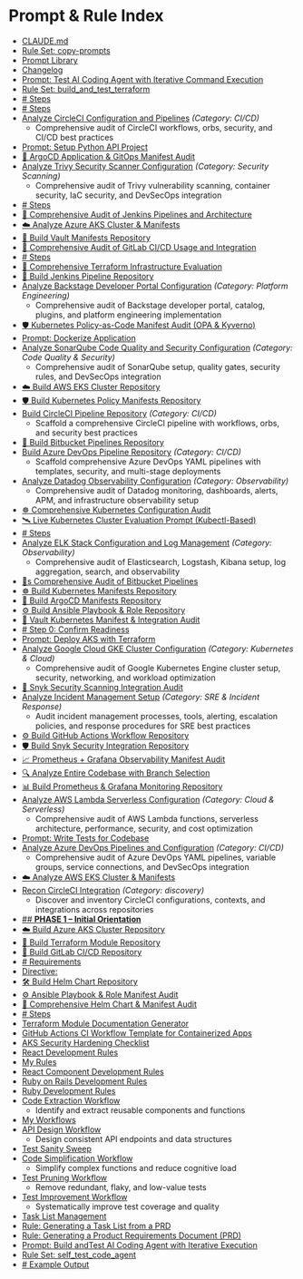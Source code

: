 # Prompt & Rule Index

- [CLAUDE.md](CLAUDE.md)
- [Rule Set: copy-prompts](copy-prompts.rules.mdc)
- [Prompt Library](README.md)
- [Changelog](CHANGELOG.md)
- [Prompt: Test AI Coding Agent with Iterative Command Execution](terraform/build_and_test_terraform.prompt.md)
- [Rule Set: build_and_test_terraform](terraform/build_and_test_terraform.rules.mdc)
- [# Steps](.github/prompts/recon_cloud_credentials.prompt.md)
- [# Steps](.github/prompts/recon_accounts_sessions.prompt.md)
- [Analyze CircleCI Configuration and Pipelines](.github/prompts/analyze_circleci.prompt.md)  _(Category: CI/CD)_
    - Comprehensive audit of CircleCI workflows, orbs, security, and CI/CD best practices
- [Prompt: Setup Python API Project](.github/prompts/setup_python_api.prompt.md)
- [🚀 ArgoCD Application & GitOps Manifest Audit](.github/prompts/analyze_argocd_manifests.prompt.md)
- [Analyze Trivy Security Scanner Configuration](.github/prompts/analyze_trivy.prompt.md)  _(Category: Security Scanning)_
    - Comprehensive audit of Trivy vulnerability scanning, container security, IaC security, and DevSecOps integration
- [# Steps](.github/prompts/recon_iac_automation.prompt.md)
- [🧪 Comprehensive Audit of Jenkins Pipelines and Architecture](.github/prompts/analyze_jenkins_prompt.md)
- [☁️ Analyze Azure AKS Cluster & Manifests](.github/prompts/analyze_aks.prompt.md)
- [🔐 Build Vault Manifests Repository](.github/prompts/build_vault_manifests.prompt.md)
- [🧪 Comprehensive Audit of GitLab CI/CD Usage and Integration](.github/prompts/analyze_gitlab.prompt.md)
- [# Steps](.github/prompts/recon_k8s_and_containers.prompt.md)
- [📐 Comprehensive Terraform Infrastructure Evaluation](.github/prompts/analyze_terraform_evaluation.prompt.md)
- [🧪 Build Jenkins Pipeline Repository](.github/prompts/build_jenkins_prompt.md)
- [Analyze Backstage Developer Portal Configuration](.github/prompts/analyze_backstage.prompt.md)  _(Category: Platform Engineering)_
    - Comprehensive audit of Backstage developer portal, catalog, plugins, and platform engineering implementation
- [🛡️ Kubernetes Policy-as-Code Manifest Audit (OPA & Kyverno)](.github/prompts/analyze_kubernetes_policy_manifests.prompt.md)
- [Prompt: Dockerize Application](.github/prompts/dockerize_app.prompt.md)
- [Analyze SonarQube Code Quality and Security Configuration](.github/prompts/analyze_sonarqube.prompt.md)  _(Category: Code Quality & Security)_
    - Comprehensive audit of SonarQube setup, quality gates, security rules, and DevSecOps integration
- [☁️ Build AWS EKS Cluster Repository](.github/prompts/build_eks.prompt.md)
- [🛡️ Build Kubernetes Policy Manifests Repository](.github/prompts/build_kubernetes_policy_manifests.prompt.md)
- [Build CircleCI Pipeline Repository](.github/prompts/build_circleci.prompt.md)  _(Category: CI/CD)_
    - Scaffold a comprehensive CircleCI pipeline with workflows, orbs, and security best practices
- [🧺 Build Bitbucket Pipelines Repository](.github/prompts/build_bitbucket_pipeline.prompt.md)
- [Build Azure DevOps Pipeline Repository](.github/prompts/build_azure_devops.prompt.md)  _(Category: CI/CD)_
    - Scaffold comprehensive Azure DevOps YAML pipelines with templates, security, and multi-stage deployments
- [Analyze Datadog Observability Configuration](.github/prompts/analyze_datadog.prompt.md)  _(Category: Observability)_
    - Comprehensive audit of Datadog monitoring, dashboards, alerts, APM, and infrastructure observability setup
- [☸️ Comprehensive Kubernetes Configuration Audit](.github/prompts/analyze_kubernetes_manifests.prompt.md)
- [🛰️ Live Kubernetes Cluster Evaluation Prompt (Kubectl-Based)](.github/prompts/analyze_kubernetes_live_cluster.prompt.md)
- [# Steps](.github/prompts/recon_tools_local.prompt.md)
- [Analyze ELK Stack Configuration and Log Management](.github/prompts/analyze_elk_stack.prompt.md)  _(Category: Observability)_
    - Comprehensive audit of Elasticsearch, Logstash, Kibana setup, log aggregation, search, and observability
- [🧺s Comprehensive Audit of Bitbucket Pipelines](.github/prompts/analyze_bitbucket_pipeline.prompt.md)
- [☸️ Build Kubernetes Manifests Repository](.github/prompts/build_kubernetes_manifests.prompt.md)
- [🚀 Build ArgoCD Manifests Repository](.github/prompts/build_argocd_manifests.prompt.md)
- [⚙️ Build Ansible Playbook & Role Repository](.github/prompts/build_ansible_manifests.prompt.md)
- [🔐 Vault Kubernetes Manifest & Integration Audit](.github/prompts/analyze_vault_manifests.prompt.md)
- [# Step 0: Confirm Readiness](.github/prompts/recon_devops_master.prompt.md)
- [Prompt: Deploy AKS with Terraform](.github/prompts/deploy_aks_terraform.prompt.md)
- [Analyze Google Cloud GKE Cluster Configuration](.github/prompts/analyze_gcp_gke.prompt.md)  _(Category: Kubernetes & Cloud)_
    - Comprehensive audit of Google Kubernetes Engine cluster setup, security, networking, and workload optimization
- [🧬 Snyk Security Scanning Integration Audit](.github/prompts/analyze_snyk_manifests.prompt.md)
- [Analyze Incident Management Setup](.github/prompts/analyze_incident_management.prompt.md)  _(Category: SRE & Incident Response)_
    - Audit incident management processes, tools, alerting, escalation policies, and response procedures for SRE best practices
- [⚙️ Build GitHub Actions Workflow Repository](.github/prompts/build_github_workflows.prompt.md)
- [🛡️ Build Snyk Security Integration Repository](.github/prompts/build_snyk_manifests.prompt.md)
- [📈 Prometheus + Grafana Observability Manifest Audit](.github/prompts/analyze_prometheus_grafana_manifests.prompt.md)
- [🔍 Analyze Entire Codebase with Branch Selection](.github/prompts/analyze_codebase.prompt.md)
- [📊 Build Prometheus & Grafana Monitoring Repository](.github/prompts/build_prometheus_grafana_manifests.prompt.md)
- [Analyze AWS Lambda Serverless Configuration](.github/prompts/analyze_aws_lambda.prompt.md)  _(Category: Cloud & Serverless)_
    - Comprehensive audit of AWS Lambda functions, serverless architecture, performance, security, and cost optimization
- [Prompt: Write Tests for Codebase](.github/prompts/write_tests.prompt.md)
- [Analyze Azure DevOps Pipelines and Configuration](.github/prompts/analyze_azure_devops.prompt.md)  _(Category: CI/CD)_
    - Comprehensive audit of Azure DevOps YAML pipelines, variable groups, service connections, and DevSecOps integration
- [☁️ Analyze AWS EKS Cluster & Manifests](.github/prompts/analyze_eks.prompt.md)
- [Recon CircleCI Integration](.github/prompts/recon_circleci.prompt.md)  _(Category: discovery)_
    - Discover and inventory CircleCI configurations, contexts, and integrations across repositories
- [## **PHASE 1 – Initial Orientation**](.github/prompts/onboard_devops_new_client.prompt.md)
- [☁️ Build Azure AKS Cluster Repository](.github/prompts/build_aks.prompt.md)
- [📐 Build Terraform Module Repository](.github/prompts/build_terraform_evaluation.prompt.md)
- [🦊 Build GitLab CI/CD Repository](.github/prompts/build_gitlab.prompt.md)
- [# Requirements](.github/prompts/build_azure_ai_poc.md)
- [Directive:](.github/prompts/analyze_github_workflows.prompt.md)
- [🛠️ Build Helm Chart Repository](.github/prompts/build_helm_manifests.prompt.md)
- [⚙️ Ansible Playbook & Role Manifest Audit](.github/prompts/analyze_ansible_manifests.prompt.md)
- [🧵 Comprehensive Helm Chart & Manifest Audit](.github/prompts/analyze_helm_manifests.prompt.md)
- [# Steps](.github/prompts/recon_cicd_integrations.prompt.md)
- [Terraform Module Documentation Generator](.github/prompts/terraform/module-doc.md)
- [GitHub Actions CI Workflow Template for Containerized Apps](.github/prompts/github-actions/ci-template.md)
- [AKS Security Hardening Checklist](.github/prompts/aks/hardening.md)
- [React Development Rules](.rules/react.mdc)
- [My Rules](.rules/README.md)
- [React Component Development Rules](.rules/react-component.mdc)
- [Ruby on Rails Development Rules](.rules/ruby-on-rails.mdc)
- [Ruby Development Rules](.rules/ruby.mdc)
- [Code Extraction Workflow](.rules/workflows/refactor-extract.mdc)
    - Identify and extract reusable components and functions
- [My Workflows](.rules/workflows/README.md)
- [API Design Workflow](.rules/workflows/api-design.mdc)
    - Design consistent API endpoints and data structures
- [Test Sanity Sweep](.rules/workflows/test-sanity.mdc)
- [Code Simplification Workflow](.rules/workflows/refactor-simplify.mdc)
    - Simplify complex functions and reduce cognitive load
- [Test Pruning Workflow](.rules/workflows/test-prune.mdc)
    - Remove redundant, flaky, and low-value tests
- [Test Improvement Workflow](.rules/workflows/test-improve.mdc)
    - Systematically improve test coverage and quality
- [Task List Management](.rules/workflows/PRD-Based-Workflow/3-process-task-list.mdc)
- [Rule: Generating a Task List from a PRD](.rules/workflows/PRD-Based-Workflow/2-generate-tasks.mdc)
- [Rule: Generating a Product Requirements Document (PRD)](.rules/workflows/PRD-Based-Workflow/1-creade-prd.mdc)
- [Prompt: Build andTest AI Coding Agent with Iterative Execution](generic/build_test_code_agent.prompt.md)
- [Rule Set: self_test_code_agent](generic/build_test_code_agent.rules.mdc)
- [# Example Output](generic/build_test_code_agent.prompt.example.md)